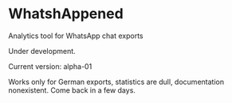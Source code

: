 # WhatshAppened
Analytics tool for WhatsApp chat exports

Under development.

Current version: alpha-01

Works only for German exports, statistics are dull, documentation nonexistent. Come back in a few days.
